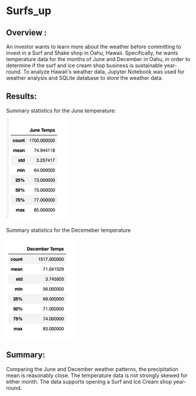 # Surfs_up

## Overview :

An investor wants to learn more about the weather before committing to invest in a Surf and Shake shop in Oahu, Hawaii. Specifically, he wants temperature data for the months of June and December in Oahu, in order to determine if the surf and ice cream shop business is sustainable year-round. To analyze Hawaii's weather data, Jupyter Notebook was used for weather analysis and SQLite database to store the weather data.

## Results:

Summary statistics for the June temperature:

![June Statistics](Resources/June.png)

Summary statistics for the Decemeber temperature

![December Statistics](Resources/Dec.png)

## Summary:

Comparing the June and December weather patterns, the precipitation mean is reasonably close. The temperature data is not strongly skewed for either month. The data supports opening a Surf and Ice Cream shop year-round.
